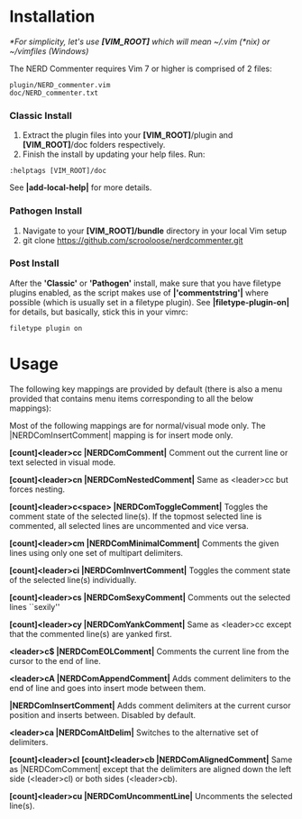 # Installation

_\*For simplicity, let's use **[VIM_ROOT]** which will mean ~/.vim (\*nix) or ~/vimfiles (Windows)_

The NERD Commenter requires Vim 7 or higher is comprised of 2 files:

    plugin/NERD_commenter.vim
    doc/NERD_commenter.txt

### Classic Install

1. Extract the plugin files into your **[VIM_ROOT]**/plugin and **[VIM_ROOT]**/doc folders respectively.
2. Finish the install by updating your help files.  Run:

<pre><code>:helptags [VIM_ROOT]/doc</code></pre>

See **|add-local-help|** for more details.

### Pathogen Install
1. Navigate to your **[VIM_ROOT]/bundle** directory in your local Vim setup
2. git clone https://github.com/scrooloose/nerdcommenter.git

### Post Install
After the **'Classic'** or **'Pathogen'** install, make sure that you have filetype plugins enabled, as the script makes use of
**|'commentstring'|** where possible (which is usually set in a filetype plugin).
See **|filetype-plugin-on|** for details, but basically, stick this in your vimrc:

    filetype plugin on

# Usage

The following key mappings are provided by default (there is also a menu
provided that contains menu items corresponding to all the below mappings):

Most of the following mappings are for normal/visual mode only. The |NERDComInsertComment| mapping is for insert mode only.

**[count]\<leader\>cc |NERDComComment|**
Comment out the current line or text selected in visual mode.


**[count]\<leader\>cn |NERDComNestedComment|**
Same as \<leader\>cc but forces nesting.


**[count]\<leader\>c\<space\> |NERDComToggleComment|**
Toggles the comment state of the selected line(s). If the topmost selected
line is commented, all selected lines are uncommented and vice versa.


**[count]\<leader\>cm |NERDComMinimalComment|**
Comments the given lines using only one set of multipart delimiters.


**[count]\<leader\>ci |NERDComInvertComment|**
Toggles the comment state of the selected line(s) individually.


**[count]\<leader\>cs |NERDComSexyComment|**
Comments out the selected lines ``sexily''


**[count]\<leader\>cy |NERDComYankComment|**
Same as \<leader\>cc except that the commented line(s) are yanked first.


**\<leader\>c$ |NERDComEOLComment|**
Comments the current line from the cursor to the end of line.


**\<leader\>cA |NERDComAppendComment|**
Adds comment delimiters to the end of line and goes into insert mode between
them.


**|NERDComInsertComment|**
Adds comment delimiters at the current cursor position and inserts between.
Disabled by default.


**\<leader\>ca |NERDComAltDelim|**
Switches to the alternative set of delimiters.


**[count]\<leader\>cl**
**[count]\<leader\>cb    |NERDComAlignedComment|**
Same as |NERDComComment| except that the delimiters are aligned down the
left side (\<leader\>cl) or both sides (\<leader\>cb).


**[count]\<leader\>cu |NERDComUncommentLine|**
Uncomments the selected line(s).
